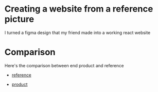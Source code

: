 # Creating a website from a reference picture
I turned a figma design that my friend made into a working react website

# Comparison
Here's the comparison between end product and reference

* [reference](https://github.com/haidarhalim134/react-site/raw/master/Reference.jpg)

* [product](https://raw.githubusercontent.com/haidarhalim134/react-site/master/Product.png)
